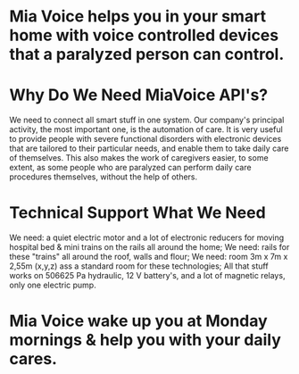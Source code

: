 # Mia Voice helps you in your smart home with voice controlled devices that a paralyzed person can control.

  # Why Do We Need MiaVoice API's?

  We need to connect all smart stuff in one system. Our company's principal activity, the most important one, is the automation of care. It is very useful to provide people with severe functional disorders with electronic devices that are tailored to their particular needs, and enable them to take daily care of themselves. This also makes the work of caregivers easier, to some extent, as some people who are paralyzed can perform daily care procedures themselves, without the help of others.​

  # Technical Support What We Need

  We need: a quiet electric motor and a lot of electronic reducers for moving hospital bed & mini trains on the rails all around the home;
  We need: rails for these "trains" all around the roof, walls and flour;
  We need: room 3m x 7m x 2,55m (x,y,z) ass a standard room for these technologies;
  All that stuff works on 506625 Pa hydraulic, 12 V battery's, and a lot of magnetic relays, only one electric pump.

  # Mia Voice wake up you at Monday mornings & help you with your daily cares.
